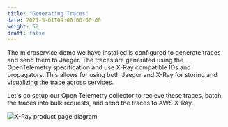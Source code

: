 ```yaml
---
title: "Generating Traces"
date: 2021-5-01T09:00:00-00:00
weight: 52
draft: false
---
```


The microservice demo we have installed is configured to generate traces and send them to Jaeger. The traces are 
generated using the OpenTelemetry specification and use X-Ray compatible IDs and propagators. This allows for
using both Jaegor and X-Ray for storing and visualizing the trace across services.


Let's go setup our Open Telemetry collector to recieve these traces, batch the traces into bulk requests, and send the traces to AWS X-Ray.

![X-Ray product page diagram](/images/observability-with-adot/product-page-diagram_xray.png)


